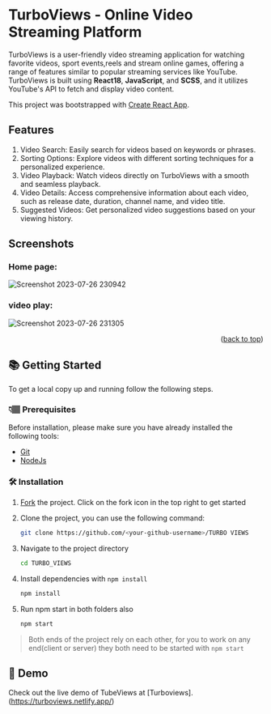 # TurboViews - Online Video Streaming Platform

TurboViews is a user-friendly video streaming application for watching favorite videos, sport events,reels and stream online games, offering a range of features similar to popular streaming services like YouTube. TurboViews is built using **React18**, **JavaScript**, and **SCSS**, and it utilizes YouTube's API to fetch and display video content.

This project was bootstrapped with [Create React App](https://github.com/facebook/create-react-app).


## Features

1. Video Search: Easily search for videos based on keywords or phrases.
2. Sorting Options: Explore videos with different sorting techniques for a personalized experience.
3. Video Playback: Watch videos directly on TurboViews with a smooth and seamless playback.
4. Video Details: Access comprehensive information about each video, such as release date, duration, channel name, and video title.
5. Suggested Videos: Get personalized video suggestions based on your viewing history.


## Screenshots


### Home page:

![Screenshot 2023-07-26 230942](https://github.com/clinton-lynx/TURBO_VIEWS/assets/104448657/ac3dd52c-9bc7-4f2a-8854-6a9c9297baab)

### video play:

![Screenshot 2023-07-26 231305](https://github.com/clinton-lynx/TURBO_VIEWS/assets/104448657/084d1023-2e52-437b-8b2b-61f586d17f08)




<p align="right">(<a href="#top">back to top</a>)</p>



## 📚 Getting Started
To get a local copy up and running follow the following steps.

### 👇🏽 Prerequisites

Before installation, please make sure you have already installed the following tools:

- [Git](https://git-scm.com/downloads)
- [NodeJs](https://nodejs.org/en/download/)

### 🛠️ Installation

1. [Fork](https://github.com//clinton-lynx/cryptomaniac/fork) the project. Click on the fork icon in the top right to get started  
2. Clone the project, you can use the following command:
    ```bash
    git clone https://github.com/<your-github-username>/TURBO VIEWS
    ```

3. Navigate to the project directory
   ```bash
   cd TURBO_VIEWS
   ```

4. Install dependencies with `npm install`
   ```bash
   npm install
   ```

5. Run npm start in both folders also

   ```bash
   npm start
   ```
> Both ends of the project rely on each other, for you to work on any end(client or server) they both need to be started with `npm start`



## 🎨 Demo

Check out the live demo of TubeViews at [Turboviews].(https://turboviews.netlify.app/)
